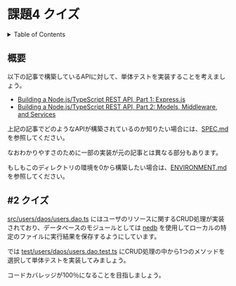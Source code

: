 # 課題4 クイズ

<!-- START doctoc generated TOC please keep comment here to allow auto update -->
<!-- DON'T EDIT THIS SECTION, INSTEAD RE-RUN doctoc TO UPDATE -->
<details>
<summary>Table of Contents</summary>

- [概要](#%E6%A6%82%E8%A6%81)
- [&#035;2 クイズ](#2-%E3%82%AF%E3%82%A4%E3%82%BA)

</details>
<!-- END doctoc generated TOC please keep comment here to allow auto update -->

## 概要

以下の記事で構築しているAPIに対して、単体テストを実装することを考えましょう。

- [Building a Node.js/TypeScript REST API, Part 1: Express.js](https://www.toptal.com/express-js/nodejs-typescript-rest-api-pt-1)
- [Building a Node.js/TypeScript REST API, Part 2: Models, Middleware, and Services](https://www.toptal.com/express-js/nodejs-typescript-rest-api-pt-2)

上記の記事でどのようなAPIが構築されているのか知りたい場合には、[SPEC.md](./SPEC.md) を参照してください。

なおわかりやすさのために一部の実装が元の記事とは異なる部分もあります。

もしもこのディレクトリの環境を0から構築したい場合は、[ENVIRONMENT.md](./ENVIRONMENT.md) を参照してください。

## #2 クイズ

[src/users/daos/users.dao.ts](src/users/daos/users.dao.ts) にはユーザのリソースに関するCRUD処理が実装されており、データベースのモジュールとしては [nedb](https://github.com/louischatriot/nedb/) を使用してローカルの特定のファイルに実行結果を保存するようにしています。

では [test/users/daos/users.dao.test.ts](test/users/daos/users.dao.test.ts) にCRUD処理の中から1つのメソッドを選択して単体テストを実装してみましょう。

コードカバレッジが100％になることを目指しましょう。
